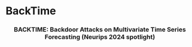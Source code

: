 # BackTime
<h3 align="center"> BACKTIME: Backdoor Attacks on Multivariate Time Series Forecasting (Neurips 2024 spotlight) </h3>
